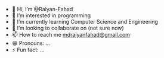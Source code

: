 - 👋 Hi, I’m @Raiyan-Fahad
- 👀 I’m interested in programming
- 🌱 I’m currently learning Computer Science and Engineering
- 💞️ I’m looking to collaborate on (not sure now)
- 📫 How to reach me mdraiyanfahad@gmail.com
- 😄 Pronouns: ...
- ⚡ Fun fact: ...

<!---
Raiyan-Fahad/Raiyan-Fahad is a ✨ special ✨ repository because its `README.md` (this file) appears on your GitHub profile.
You can click the Preview link to take a look at your changes.
--->
